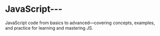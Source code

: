 # JavaScript---
JavaScript code from basics to advanced—covering concepts, examples, and practice for learning and mastering JS.
